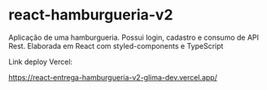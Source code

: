 # react-hamburgueria-v2

Aplicação de uma hamburgueria. Possui login, cadastro e consumo de API Rest. Elaborada em React com styled-components e TypeScript

Link deploy Vercel:

https://react-entrega-hamburgueria-v2-glima-dev.vercel.app/
